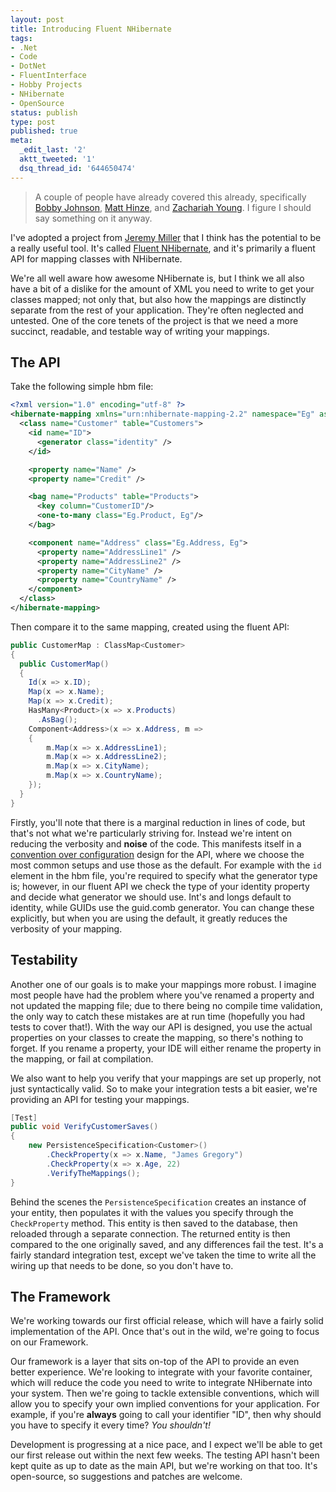 ```yaml
---
layout: post
title: Introducing Fluent NHibernate
tags:
- .Net
- Code
- DotNet
- FluentInterface
- Hobby Projects
- NHibernate
- OpenSource
status: publish
type: post
published: true
meta:
  _edit_last: '2'
  aktt_tweeted: '1'
  dsq_thread_id: '644650474'
---
```

> A couple of people have already covered this already, specifically [Bobby Johnson](http://www.IAmNotMyself.com/2008/08/07/SkinningTheCatWithFluentNHibernate.aspx), [Matt Hinze](http://mhinze.com/fluent-nhibernate-project/), and [Zachariah Young](http://zachariahyoung.com/zy/post/2008/08/fluent-nhibernate-for-creating-entity-mapping-files.aspx). I figure I should say something on it anyway.

I've adopted a project from [Jeremy Miller](http://codebetter.com/blogs/jeremy.miller/) that I think has the potential to be a really useful tool. It's called [Fluent NHibernate](http://www.fluentnhibernate.org), and it's primarily a fluent API for mapping classes with NHibernate.

We're all well aware how awesome NHibernate is, but I think we all also have a bit of a dislike for the amount of XML you need to write to get your classes mapped; not only that, but also how the mappings are distinctly separate from the rest of your application. They're often neglected and untested. One of the core tenets of the project is that we need a more succinct, readable, and testable way of writing your mappings.

<!-- more -->

## The API

Take the following simple hbm file:

``` xml
<?xml version="1.0" encoding="utf-8" ?>
<hibernate-mapping xmlns="urn:nhibernate-mapping-2.2" namespace="Eg" assembly="Eg">
  <class name="Customer" table="Customers">
    <id name="ID">
      <generator class="identity" />
    </id>

    <property name="Name" />
    <property name="Credit" />

    <bag name="Products" table="Products">
      <key column="CustomerID"/>
      <one-to-many class="Eg.Product, Eg"/>
    </bag>

    <component name="Address" class="Eg.Address, Eg">
      <property name="AddressLine1" />
      <property name="AddressLine2" />
      <property name="CityName" />
      <property name="CountryName" />
    </component>
  </class>
</hibernate-mapping>
```

Then compare it to the same mapping, created using the fluent API:

``` csharp
public CustomerMap : ClassMap<Customer>
{
  public CustomerMap()
  {
    Id(x => x.ID);
    Map(x => x.Name);
    Map(x => x.Credit);
    HasMany<Product>(x => x.Products)
      .AsBag();
    Component<Address>(x => x.Address, m =>
    {  
        m.Map(x => x.AddressLine1);  
        m.Map(x => x.AddressLine2);  
        m.Map(x => x.CityName);  
        m.Map(x => x.CountryName);  
    });
  }
}
```

Firstly, you'll note that there is a marginal reduction in lines of code, but that's not what we're particularly striving for. Instead we're intent on reducing the verbosity and **noise** of the code. This manifests itself in a [convention over configuration](http://en.wikipedia.org/wiki/Convention_over_Configuration) design for the API, where we choose the most common setups and use those as the default. For example with the `id` element in the hbm file, you're required to specify what the generator type is; however, in our fluent API we check the type of your identity property and decide what generator we should use. Int's and longs default to identity, while GUIDs use the guid.comb generator. You can change these explicitly, but when you are using the default, it greatly reduces the verbosity of your mapping.

## Testability

Another one of our goals is to make your mappings more robust. I imagine most people have had the problem where you've renamed a property and not updated the mapping file; due to there being no compile time validation, the only way to catch these mistakes are at run time (hopefully you had tests to cover that!). With the way our API is designed, you use the actual properties on your classes to create the mapping, so there's nothing to forget. If you rename a property, your IDE will either rename the property in the mapping, or fail at compilation.

We also want to help you verify that your mappings are set up properly, not just syntactically valid. So to make your 	integration tests a bit easier, we're providing an API for testing your mappings.

``` csharp
[Test]
public void VerifyCustomerSaves()
{
    new PersistenceSpecification<Customer>()
        .CheckProperty(x => x.Name, "James Gregory")
        .CheckProperty(x => x.Age, 22)
        .VerifyTheMappings();
}
```

Behind the scenes the `PersistenceSpecification` creates an instance of your entity, then populates it with the values you specify through the `CheckProperty` method. This entity is then saved to the database, then reloaded through a separate connection. The returned entity is then compared to the one originally saved, and any differences fail the test. It's a fairly standard integration test, except we've taken the time to write all the wiring up that needs to be done, so you don't have to.

## The Framework

We're working towards our first official release, which will have a fairly solid implementation of the API. Once that's out in the wild, we're going to focus on our Framework.

Our framework is a layer that sits on-top of the API to provide an even better experience. We're looking to integrate with your favorite container, which will reduce the code you need to write to integrate NHibernate into your system. Then we're going to tackle extensible conventions, which will allow you to specify your own implied conventions for your application. For example, if you're **always** going to call your identifier "ID", then why should you have to specify it every time? *You shouldn't!*

Development is progressing at a nice pace, and I expect we'll be able to get our first release out within the next few weeks. The testing API hasn't been kept quite as up to date as the main API, but we're working on that too. It's open-source, so suggestions and patches are welcome.
